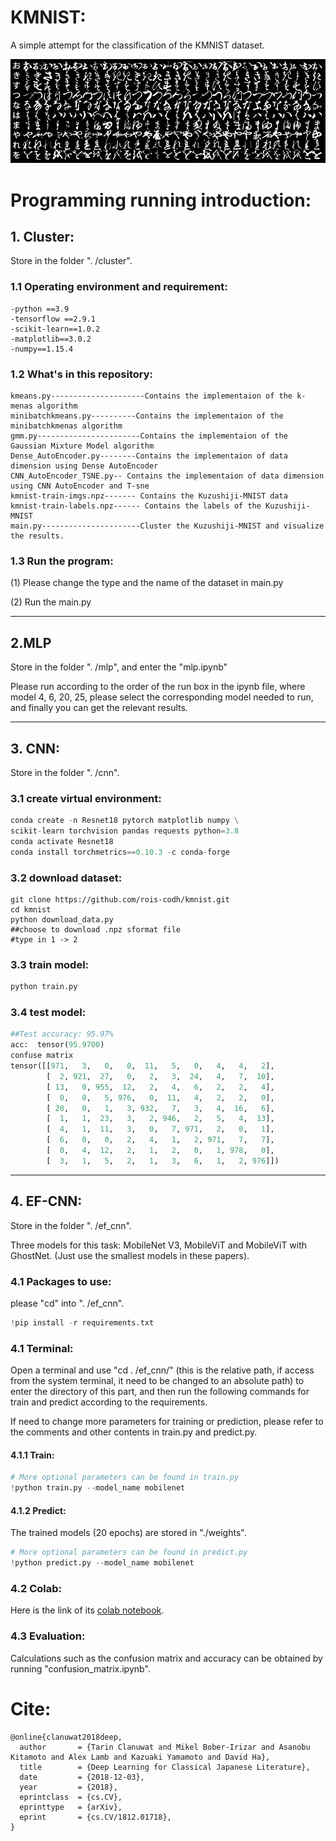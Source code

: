 # KMNIST:
A simple attempt for the classification of the KMNIST dataset.

![image](https://raw.githubusercontent.com/Mateguo1/Pictures/master/img/203089514-885a0207-19b3-4d76-95d4-77854e17204e.png)

# Programming running introduction: 

## 1. Cluster:

Store in the folder ". /cluster".

### 1.1 Operating environment and requirement:

```
-python ==3.9
-tensorflow ==2.9.1
-scikit-learn==1.0.2
-matplotlib==3.0.2
-numpy==1.15.4
```

### 1.2 What's in this repository:

```
kmeans.py---------------------Contains the implementaion of the k-menas algorithm
minibatchkmeans.py----------Contains the implementaion of the minibatchkmenas algorithm
gmm.py-----------------------Contains the implementaion of the Gaussian Mixture Model algorithm
Dense_AutoEncoder.py--------Contains the implementaion of data dimension using Dense AutoEncoder 
CNN_AutoEncoder_TSNE.py-- Contains the implementaion of data dimension using CNN AutoEncoder and T-sne
kmnist-train-imgs.npz------- Contains the Kuzushiji-MNIST data
kmnist-train-labels.npz------ Contains the labels of the Kuzushiji-MNIST
main.py----------------------Cluster the Kuzushiji-MNIST and visualize the results.
```

### 1.3 Run the program:

(1) Please change the type and the name of the dataset in main.py

(2) Run the main.py

------

## 2.MLP

Store in the folder ". /mlp", and enter the "mlp.ipynb"

Please run according to the order of the run box in the ipynb file, where model 4, 6, 20, 25, please select the corresponding model needed to run, and finally you can get the relevant results.

------

## 3. CNN:

Store in the folder ". /cnn". 

### 3.1 create virtual environment: 

```python
conda create -n Resnet18 pytorch matplotlib numpy \
scikit-learn torchvision pandas requests python=3.8
conda activate Resnet18
conda install torchmetrics==0.10.3 -c conda-forge
```

### 3.2 download dataset: 

```
git clone https://github.com/rois-codh/kmnist.git
cd kmnist
python download_data.py
##choose to download .npz sformat file
#type in 1 -> 2
```

### 3.3 train model: 

```python
python train.py
```

### 3.4 test model:

```python
##Test accuracy: 95.97%
acc:  tensor(95.9700)
confuse matrix
tensor([[971,   3,   0,   0,  11,   5,   0,   4,   4,   2],
        [  2, 921,  27,   0,   2,   3,  24,   4,   7,  10],
        [ 13,   0, 955,  12,   2,   4,   6,   2,   2,   4],
        [  0,   0,   5, 976,   0,  11,   4,   2,   2,   0],
        [ 28,   0,   1,   3, 932,   7,   3,   4,  16,   6],
        [  1,   1,  23,   3,   2, 946,   2,   5,   4,  13],
        [  4,   1,  11,   3,   0,   7, 971,   2,   0,   1],
        [  6,   0,   0,   2,   4,   1,   2, 971,   7,   7],
        [  0,   4,  12,   2,   1,   2,   0,   1, 978,   0],
        [  3,   1,   5,   2,   1,   3,   6,   1,   2, 976]])
```

------

## 4. EF-CNN:

Store in the folder ". /ef_cnn". 

Three models for this task: MobileNet V3, MobileViT and MobileViT with GhostNet. (Just use the smallest models in these papers).

### 4.1 Packages to use:

please "cd" into ". /ef_cnn".

```python
!pip install -r requirements.txt
```

### 4.1 Terminal: 

Open a terminal and use "cd . /ef_cnn/" (this is the relative path, if access from the system terminal, it need to be changed to an absolute path) to enter the directory of this part, and then run the following commands for train and predict according to the requirements. 

If need to change more parameters for training or prediction, please refer to the comments and other contents in train.py and predict.py. 

#### 4.1.1 Train: 

```python
# More optional parameters can be found in train.py
!python train.py --model_name mobilenet
```

#### 4.1.2 Predict: 

The trained models (20 epochs) are stored in "./weights".

```python
# More optional parameters can be found in predict.py
!python predict.py --model_name mobilenet
```

### 4.2 Colab:

Here is the link of its <a href="https://colab.research.google.com/drive/1Ap9wky1dPe-Jxo9cNd1bxMiMJo1QuS5R?usp=sharing">colab notebook</a>.

### 4.3 Evaluation:

Calculations such as the confusion matrix and accuracy can be obtained by running "confusion_matrix.ipynb".

# Cite: 

```
@online{clanuwat2018deep,
  author       = {Tarin Clanuwat and Mikel Bober-Irizar and Asanobu Kitamoto and Alex Lamb and Kazuaki Yamamoto and David Ha},
  title        = {Deep Learning for Classical Japanese Literature},
  date         = {2018-12-03},
  year         = {2018},
  eprintclass  = {cs.CV},
  eprinttype   = {arXiv},
  eprint       = {cs.CV/1812.01718},
}
```
